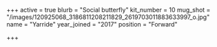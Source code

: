 +++
active = true
blurb = "Social butterfly"
kit_number = 10
mug_shot = "/images/120925068_3186811208211829_2619703011883633997_o.jpg"
name = "Yarride"
year_joined = "2017"
position = "Forward"

+++
